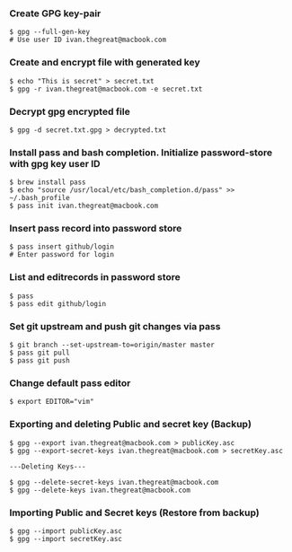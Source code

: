### Create GPG key-pair


```
$ gpg --full-gen-key
# Use user ID ivan.thegreat@macbook.com
```

### Create and encrypt file with generated key

```
$ echo "This is secret" > secret.txt
$ gpg -r ivan.thegreat@macbook.com -e secret.txt
```

### Decrypt gpg encrypted file

```
$ gpg -d secret.txt.gpg > decrypted.txt
```

### Install pass and bash completion. Initialize password-store with gpg key user ID

```
$ brew install pass
$ echo "source /usr/local/etc/bash_completion.d/pass" >> ~/.bash_profile
$ pass init ivan.thegreat@macbook.com
```

### Insert pass record into password store

```
$ pass insert github/login
# Enter password for login
```

### List and editrecords in password store

```
$ pass
$ pass edit github/login
```

### Set git upstream and push git changes via pass

 ```
 $ git branch --set-upstream-to=origin/master master
 $ pass git pull
 $ pass git push
 ```

### Change default pass editor
```
$ export EDITOR="vim"
```

### Exporting and deleting Public and secret key (Backup)

```
$ gpg --export ivan.thegreat@macbook.com > publicKey.asc
$ gpg --export-secret-keys ivan.thegreat@macbook.com > secretKey.asc

---Deleting Keys---

$ gpg --delete-secret-keys ivan.thegreat@macbook.com
$ gpg --delete-keys ivan.thegreat@macbook.com
```

### Importing Public and Secret keys (Restore from backup)
```
$ gpg --import publicKey.asc
$ gpg --import secretKey.asc
```
